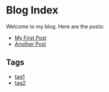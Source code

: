 # Blog Index

Welcome to my blog. Here are the posts:

- [My First Post](posts/2024-07-25-my-first-post.md)
- [Another Post](posts/2024-07-26-another-post.md)

## Tags

- [tag1](tags/tag1.md)
- [tag2](tags/tag2.md)
